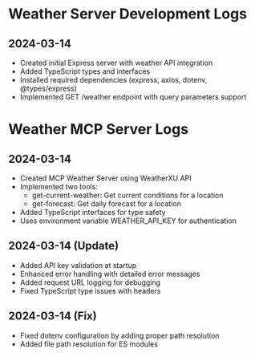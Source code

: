 # Weather Server Development Logs

## 2024-03-14
- Created initial Express server with weather API integration
- Added TypeScript types and interfaces
- Installed required dependencies (express, axios, dotenv, @types/express)
- Implemented GET /weather endpoint with query parameters support 

# Weather MCP Server Logs

## 2024-03-14
- Created MCP Weather Server using WeatherXU API
- Implemented two tools:
  - get-current-weather: Get current conditions for a location
  - get-forecast: Get daily forecast for a location
- Added TypeScript interfaces for type safety
- Uses environment variable WEATHER_API_KEY for authentication

## 2024-03-14 (Update)
- Added API key validation at startup
- Enhanced error handling with detailed error messages
- Added request URL logging for debugging
- Fixed TypeScript type issues with headers

## 2024-03-14 (Fix)
- Fixed dotenv configuration by adding proper path resolution
- Added file path resolution for ES modules 